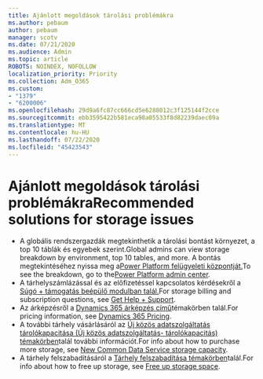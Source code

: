 ```yaml
---
title: Ajánlott megoldások tárolási problémákra
ms.author: pebaum
author: pebaum
manager: scotv
ms.date: 07/21/2020
ms.audience: Admin
ms.topic: article
ROBOTS: NOINDEX, NOFOLLOW
localization_priority: Priority
ms.collection: Adm_O365
ms.custom:
- "1379"
- "6200006"
ms.openlocfilehash: 29d9a6fc87cc666cd5e6288012c3f125144f2cce
ms.sourcegitcommit: ebb3595422b581eca98a05533f8d82239daec09a
ms.translationtype: MT
ms.contentlocale: hu-HU
ms.lasthandoff: 07/22/2020
ms.locfileid: "45423543"
---
```

# <a name="recommended-solutions-for-storage-issues"></a><span data-ttu-id="08934-102">Ajánlott megoldások tárolási problémákra</span><span class="sxs-lookup"><span data-stu-id="08934-102">Recommended solutions for storage issues</span></span>

- <span data-ttu-id="08934-103">A globális rendszergazdák megtekinthetik a tárolási bontást környezet, a top 10 táblák és egyebek szerint.</span><span class="sxs-lookup"><span data-stu-id="08934-103">Global admins can view storage breakdown by environment, top 10 tables, and more.</span></span> <span data-ttu-id="08934-104">A bontás megtekintéséhez nyissa meg a[Power Platform felügyeleti központját.](https://admin.powerplatform.microsoft.com/analytics/d365ce)</span><span class="sxs-lookup"><span data-stu-id="08934-104">To see the breakdown, go to the[Power Platform admin center](https://admin.powerplatform.microsoft.com/analytics/d365ce).</span></span> 
- <span data-ttu-id="08934-105">A tárhelyszámlázással és az előfizetéssel kapcsolatos kérdésekről a [Súgó + támogatás beépülő modulban talál.](https://docs.microsoft.com/dynamics365/customer-engagement/admin/contact-information-microsoft-dynamics-365-online-billing-support)</span><span class="sxs-lookup"><span data-stu-id="08934-105">For storage billing and subscription questions, see [Get Help + Support](https://docs.microsoft.com/dynamics365/customer-engagement/admin/contact-information-microsoft-dynamics-365-online-billing-support).</span></span>
- <span data-ttu-id="08934-106">Az árképzésről a [Dynamics 365 árképzés című](https://dynamics.microsoft.com/pricing/)témakörben talál.</span><span class="sxs-lookup"><span data-stu-id="08934-106">For pricing information, see [Dynamics 365 Pricing](https://dynamics.microsoft.com/pricing/).</span></span>
- <span data-ttu-id="08934-107">A további tárhely vásárlásáról az [Új közös adatszolgáltatás tárolókapacitása (Új közös adatszolgáltatás- tárolókapacitás) témakörben](https://go.microsoft.com/fwlink/p/?linkid=2010782)talál további információt.</span><span class="sxs-lookup"><span data-stu-id="08934-107">For info about how to purchase more storage, see [New Common Data Service storage capacity](https://go.microsoft.com/fwlink/p/?linkid=2010782).</span></span>
- <span data-ttu-id="08934-108">A tárhely felszabadításáról a [Tárhely felszabadítása témakörben](https://go.microsoft.com/fwlink/p/?linkid=2011105)talál.</span><span class="sxs-lookup"><span data-stu-id="08934-108">For info about how to free up storage, see [Free up storage space](https://go.microsoft.com/fwlink/p/?linkid=2011105).</span></span>
